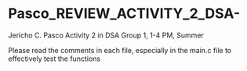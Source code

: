 # Pasco_REVIEW_ACTIVITY_2_DSA-

Jericho C. Pasco Activity 2 in DSA Group 1, 1-4 PM, Summer

Please read the comments in each file, especially in the main.c file to effectively test the functions

